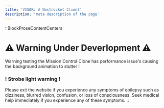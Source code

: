 ```yaml
---
title: 'VISØR: A Nostrocket Client'
description: 'meta description of the page'
---
```

::BlockProseContentCenters
 
# ⚠️ Warning Under Deverlopment ⚠️


Warning testing the Mission Control Clone has performance issue's causing the background animation to stutter !

### ! Strobe light warning !

Please exit the website if you experience any symptoms of epilepsy such as dizziness, blurred vision, confusion, or loss of consciousness. Seek medical help immediately if you experience any of these symptoms.
::

